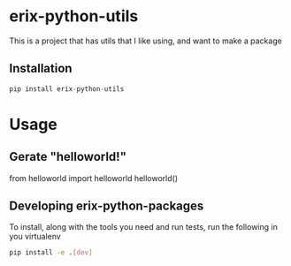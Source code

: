 # erix-python-utils

This is a project that has utils that I like using, and want to make a package

## Installation

```python
pip install erix-python-utils
```

# Usage

## Gerate "helloworld!"
from helloworld import helloworld
helloworld()

## Developing erix-python-packages

To install, along with the tools you need and run tests, run the following in you virtualenv

```bash
pip install -e .[dev]
```
